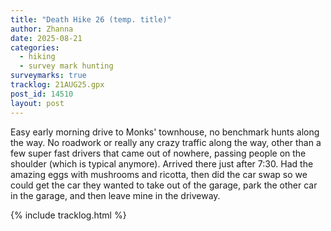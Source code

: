 ```yaml
---
title: "Death Hike 26 (temp. title)"
author: Zhanna
date: 2025-08-21
categories: 
  - hiking
  - survey mark hunting
surveymarks: true
tracklog: 21AUG25.gpx
post_id: 14510
layout: post
---
```


Easy early morning drive to Monks' townhouse, no benchmark hunts along the way. No roadwork or really any crazy traffic along the way, other than a few super fast drivers that came out of nowhere, passing people on the shoulder (which is typical anymore). Arrived there just after 7:30. Had the amazing eggs with mushrooms and ricotta, then did the car swap so we could get the car they wanted to take out of the garage, park the other car in the garage, and then leave mine in the driveway.



{% include tracklog.html %}